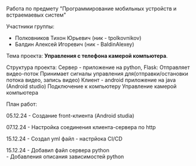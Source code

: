 Работа по предмету "Программирование мобильных устройств и встраемаевых систем"

Участники группы:
 - Полковников Тихон Юрьевич (ник - tpolkovnikov)
 - Балдин Алексей Игоревич (ник - BaldinAlexey)

Тема проекта: **Управления с телефона камерой компьютера**.

Структура проекта:
    Сервер - приложение на python, Flask:
        Отправляет видео-поток
        Принимает сигналы управления для(отправки/остановки потока видео, запись видео)
    Клиент - android приложение на java (Android studio)
        Подключение к компьютеру
        Управление камерой компьютера

План работ:

05.12.24 - Создание front-клиента (Android studia)

07.12.24 - Настройка соединения клиента-сервера по http

15.12.24 - Создал yml файл - настрйока CI/CD

15.12.24 - Добавил файл сервера python  
         - Добавления описания зависимостей python

